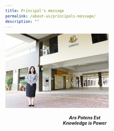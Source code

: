 ```yaml
---
title: Principal's message
permalink: /about-us/principals-message/
description: ""
---
```

<img src="/images/PRINCIPAL%20MESSAGE.jpeg" 
     style="width:65%">
<h4><center><em>Ars Potens Est<br>Knowledge is Power</em></center></h4>
